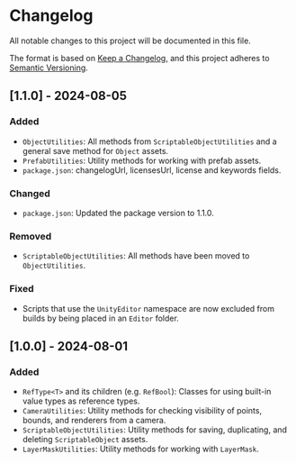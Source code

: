 # Changelog

All notable changes to this project will be documented in this file.

The format is based on [Keep a Changelog](https://keepachangelog.com/en/1.1.0/),
and this project adheres to [Semantic Versioning](https://semver.org/spec/v2.0.0.html).

## [1.1.0] - 2024-08-05

### Added
- `ObjectUtilities`: All methods from `ScriptableObjectUtilities` and a general save method for `Object` assets.
- `PrefabUtilities`: Utility methods for working with prefab assets.
- `package.json`: changelogUrl, licensesUrl, license and keywords fields.

### Changed
- `package.json`: Updated the package version to 1.1.0.

### Removed
- `ScriptableObjectUtilities`: All methods have been moved to `ObjectUtilities`.

### Fixed
- Scripts that use the `UnityEditor` namespace are now excluded from builds by being placed in an `Editor` folder.

## [1.0.0] - 2024-08-01

### Added
- `RefType<T>` and its children (e.g. `RefBool`): Classes for using built-in value types as reference types.
- `CameraUtilities`: Utility methods for checking visibility of points, bounds, and renderers from a camera.
- `ScriptableObjectUtilities`: Utility methods for saving, duplicating, and deleting `ScriptableObject` assets.
- `LayerMaskUtilities`: Utility methods for working with `LayerMask`.
